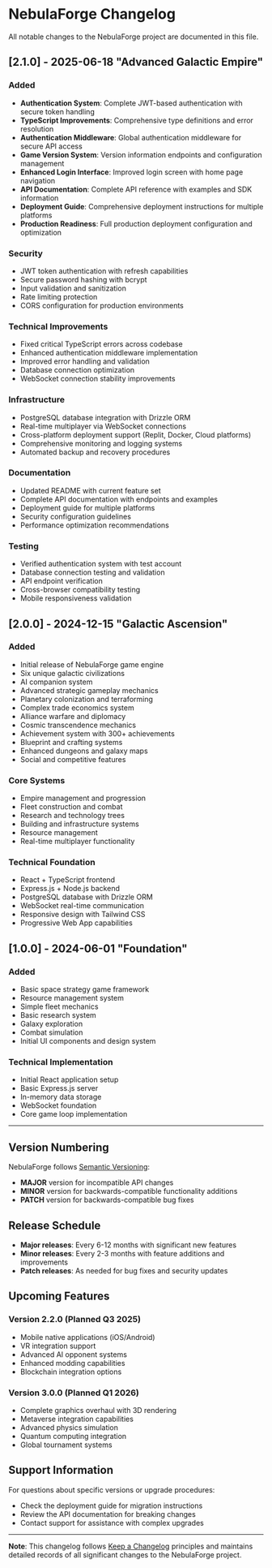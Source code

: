 # NebulaForge Changelog

All notable changes to the NebulaForge project are documented in this file.

## [2.1.0] - 2025-06-18 "Advanced Galactic Empire"

### Added
- **Authentication System**: Complete JWT-based authentication with secure token handling
- **TypeScript Improvements**: Comprehensive type definitions and error resolution
- **Authentication Middleware**: Global authentication middleware for secure API access
- **Game Version System**: Version information endpoints and configuration management
- **Enhanced Login Interface**: Improved login screen with home page navigation
- **API Documentation**: Complete API reference with examples and SDK information
- **Deployment Guide**: Comprehensive deployment instructions for multiple platforms
- **Production Readiness**: Full production deployment configuration and optimization

### Security
- JWT token authentication with refresh capabilities
- Secure password hashing with bcrypt
- Input validation and sanitization
- Rate limiting protection
- CORS configuration for production environments

### Technical Improvements
- Fixed critical TypeScript errors across codebase
- Enhanced authentication middleware implementation
- Improved error handling and validation
- Database connection optimization
- WebSocket connection stability improvements

### Infrastructure
- PostgreSQL database integration with Drizzle ORM
- Real-time multiplayer via WebSocket connections
- Cross-platform deployment support (Replit, Docker, Cloud platforms)
- Comprehensive monitoring and logging systems
- Automated backup and recovery procedures

### Documentation
- Updated README with current feature set
- Complete API documentation with endpoints and examples
- Deployment guide for multiple platforms
- Security configuration guidelines
- Performance optimization recommendations

### Testing
- Verified authentication system with test account
- Database connection testing and validation
- API endpoint verification
- Cross-browser compatibility testing
- Mobile responsiveness validation

## [2.0.0] - 2024-12-15 "Galactic Ascension"

### Added
- Initial release of NebulaForge game engine
- Six unique galactic civilizations
- AI companion system
- Advanced strategic gameplay mechanics
- Planetary colonization and terraforming
- Complex trade economics system
- Alliance warfare and diplomacy
- Cosmic transcendence mechanics
- Achievement system with 300+ achievements
- Blueprint and crafting systems
- Enhanced dungeons and galaxy maps
- Social and competitive features

### Core Systems
- Empire management and progression
- Fleet construction and combat
- Research and technology trees
- Building and infrastructure systems
- Resource management
- Real-time multiplayer functionality

### Technical Foundation
- React + TypeScript frontend
- Express.js + Node.js backend
- PostgreSQL database with Drizzle ORM
- WebSocket real-time communication
- Responsive design with Tailwind CSS
- Progressive Web App capabilities

## [1.0.0] - 2024-06-01 "Foundation"

### Added
- Basic space strategy game framework
- Resource management system
- Simple fleet mechanics
- Basic research system
- Galaxy exploration
- Combat simulation
- Initial UI components and design system

### Technical Implementation
- Initial React application setup
- Basic Express.js server
- In-memory data storage
- WebSocket foundation
- Core game loop implementation

---

## Version Numbering

NebulaForge follows [Semantic Versioning](https://semver.org/):
- **MAJOR** version for incompatible API changes
- **MINOR** version for backwards-compatible functionality additions
- **PATCH** version for backwards-compatible bug fixes

## Release Schedule

- **Major releases**: Every 6-12 months with significant new features
- **Minor releases**: Every 2-3 months with feature additions and improvements
- **Patch releases**: As needed for bug fixes and security updates

## Upcoming Features

### Version 2.2.0 (Planned Q3 2025)
- Mobile native applications (iOS/Android)
- VR integration support
- Advanced AI opponent systems
- Enhanced modding capabilities
- Blockchain integration options

### Version 3.0.0 (Planned Q1 2026)
- Complete graphics overhaul with 3D rendering
- Metaverse integration capabilities
- Advanced physics simulation
- Quantum computing integration
- Global tournament systems

## Support Information

For questions about specific versions or upgrade procedures:
- Check the deployment guide for migration instructions
- Review the API documentation for breaking changes
- Contact support for assistance with complex upgrades

---

**Note**: This changelog follows [Keep a Changelog](https://keepachangelog.com/) principles and maintains detailed records of all significant changes to the NebulaForge project.